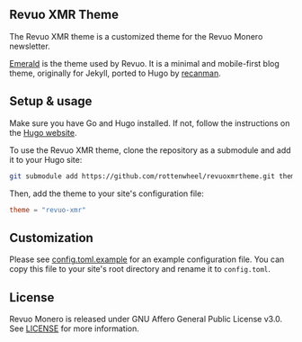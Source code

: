 ## Revuo XMR Theme

The Revuo XMR theme is a customized theme for the Revuo Monero newsletter.

[Emerald](https://github.com/rottenwheel/revuo-monero-theme/) is the theme used by Revuo. It is a minimal and mobile-first blog theme, originally for Jekyll, ported to Hugo by [recanman](https://github.com/recanman).

## Setup & usage

Make sure you have Go and Hugo installed. If not, follow the instructions on the [Hugo website](https://gohugo.io/getting-started/installing/).

To use the Revuo XMR theme, clone the repository as a submodule and add it to your Hugo site:

```bash
git submodule add https://github.com/rottenwheel/revuoxmrtheme.git themes/revuo-xmr
```

Then, add the theme to your site's configuration file:

```toml
theme = "revuo-xmr"
```

## Customization

Please see [config.toml.example](./config.toml.example) for an example configuration file. You can copy this file to your site's root directory and rename it to `config.toml`.

## License
Revuo Monero is released under GNU Affero General Public License v3.0. See [LICENSE](./LICENSE) for more information.
